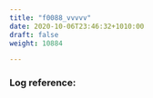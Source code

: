 ```yaml
---
title: "f0088_vvvvv"
date: 2020-10-06T23:46:32+1010:00
draft: false
weight: 10884

---
```


### Log reference: <no value>

```
